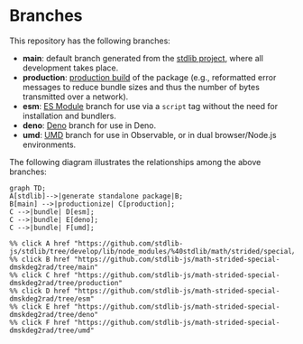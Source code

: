 <!--

@license Apache-2.0

Copyright (c) 2022 The Stdlib Authors.

Licensed under the Apache License, Version 2.0 (the "License");
you may not use this file except in compliance with the License.
You may obtain a copy of the License at

    http://www.apache.org/licenses/LICENSE-2.0

Unless required by applicable law or agreed to in writing, software
distributed under the License is distributed on an "AS IS" BASIS,
WITHOUT WARRANTIES OR CONDITIONS OF ANY KIND, either express or implied.
See the License for the specific language governing permissions and
limitations under the License.

-->

# Branches

This repository has the following branches:

-   **main**: default branch generated from the [stdlib project][stdlib-url], where all development takes place.
-   **production**: [production build][production-url] of the package (e.g., reformatted error messages to reduce bundle sizes and thus the number of bytes transmitted over a network).
-   **esm**: [ES Module][esm-url] branch for use via a `script` tag without the need for installation and bundlers.
-   **deno**: [Deno][deno-url] branch for use in Deno.
-   **umd**: [UMD][umd-url] branch for use in Observable, or in dual browser/Node.js environments.

The following diagram illustrates the relationships among the above branches:

```mermaid
graph TD;
A[stdlib]-->|generate standalone package|B;
B[main] -->|productionize| C[production];
C -->|bundle| D[esm];
C -->|bundle| E[deno];
C -->|bundle| F[umd];

%% click A href "https://github.com/stdlib-js/stdlib/tree/develop/lib/node_modules/%40stdlib/math/strided/special/dmskdeg2rad"
%% click B href "https://github.com/stdlib-js/math-strided-special-dmskdeg2rad/tree/main"
%% click C href "https://github.com/stdlib-js/math-strided-special-dmskdeg2rad/tree/production"
%% click D href "https://github.com/stdlib-js/math-strided-special-dmskdeg2rad/tree/esm"
%% click E href "https://github.com/stdlib-js/math-strided-special-dmskdeg2rad/tree/deno"
%% click F href "https://github.com/stdlib-js/math-strided-special-dmskdeg2rad/tree/umd"
```

[stdlib-url]: https://github.com/stdlib-js/stdlib/tree/develop/lib/node_modules/%40stdlib/math/strided/special/dmskdeg2rad
[production-url]: https://github.com/stdlib-js/math-strided-special-dmskdeg2rad/tree/production
[deno-url]: https://github.com/stdlib-js/math-strided-special-dmskdeg2rad/tree/deno
[umd-url]: https://github.com/stdlib-js/math-strided-special-dmskdeg2rad/tree/umd
[esm-url]: https://github.com/stdlib-js/math-strided-special-dmskdeg2rad/tree/esm